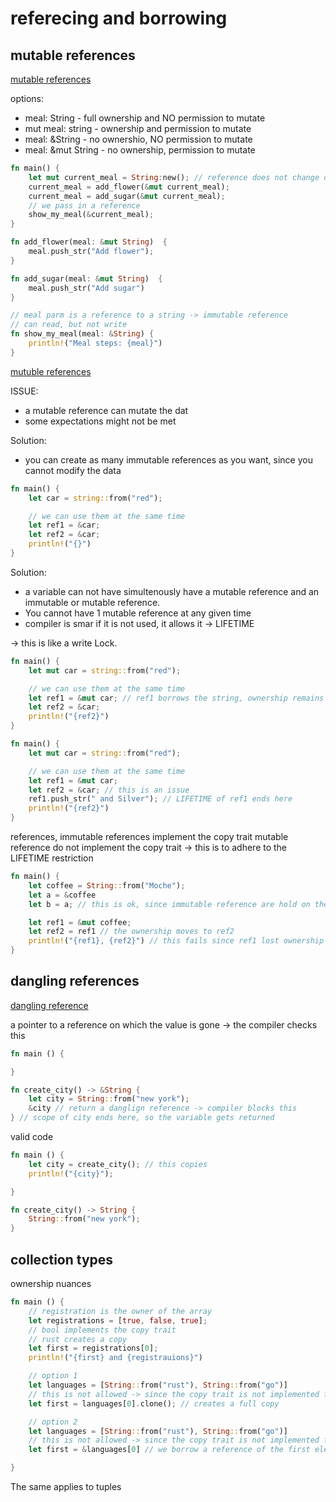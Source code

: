 # referecing and borrowing

## mutable references

[mutable references](https://doc.rust-lang.org/book/ch04-02-references-and-borrowing.html#mutable-references)

options:
- meal: String - full ownership and NO permission to mutate
- mut meal: string - ownership and permission to mutate
- meal: &String - no ownershio, NO permission to mutate
- meal: &mut String - no ownership, permission to mutate

```rust
fn main() {
    let mut current_meal = String:new(); // reference does not change ownership
    current_meal = add_flower(&mut current_meal);
    current_meal = add_sugar(&mut current_meal);
    // we pass in a reference
    show_my_meal(&current_meal);
}

fn add_flower(meal: &mut String)  {
    meal.push_str("Add flower");
}

fn add_sugar(meal: &mut String)  {
    meal.push_str("Add sugar")
}

// meal parm is a reference to a string -> immutable reference
// can read, but not write
fn show_my_meal(meal: &String) {
    println!("Meal steps: {meal}")
}
```

[mutuble references](https://doc.rust-lang.org/book/ch04-02-references-and-borrowing.html#the-rules-of-references)

ISSUE:
- a mutable reference can mutate the dat
- some expectations might not be met

Solution:
- you can create as many immutable references as you want, since you cannot modify the data

```rust
fn main() {
    let car = string::from("red");

    // we can use them at the same time
    let ref1 = &car;
    let ref2 = &car;
    println!("{}")
}
```

Solution:
- a variable can not have simultenously have a mutable reference and an immutable or mutable reference.
- You cannot have 1 mutable reference at any given time
- compiler is smar if it is not used, it allows it -> LIFETIME

-> this is like a write Lock.

```rust
fn main() {
    let mut car = string::from("red");

    // we can use them at the same time
    let ref1 = &mut car; // ref1 borrows the string, ownership remains with car; LIFETIME ends here
    let ref2 = &car;
    println!("{ref2}")
}
```

```rust
fn main() {
    let mut car = string::from("red");

    // we can use them at the same time
    let ref1 = &mut car; 
    let ref2 = &car; // this is an issue
    ref1.push_str(" and Silver"); // LIFETIME of ref1 ends here
    println!("{ref2}")
}
```

references, immutable references implement the copy trait
mutable reference do not implement the copy trait -> this is to adhere to the LIFETIME restriction

```rust
fn main() {
    let coffee = String::from("Moche");
    let a = &coffee
    let b = a; // this is ok, since immutable reference are hold on the stack and are cheap to copy

    let ref1 = &mut coffee;
    let ref2 = ref1 // the ownership moves to ref2
    println!("{ref1}, {ref2}") // this fails since ref1 lost ownership
}
```

## dangling references

[dangling reference](https://doc.rust-lang.org/book/ch04-02-references-and-borrowing.html#dangling-references)

a pointer to a reference on which the value is gone
-> the compiler checks this

```rust
fn main () {

}

fn create_city() -> &String {
    let city = String::from("new york");
    &city // return a danglign reference -> compiler blocks this
} // scope of city ends here, so the variable gets returned
```

valid code

```rust
fn main () {
    let city = create_city(); // this copies
    println!("{city}");

}

fn create_city() -> String {
    String::from("new york");
}
```

## collection types

ownership nuances 

```rust
fn main () {
    // registration is the owner of the array
    let registrations = [true, false, true];
    // bool implements the copy trait
    // rust creates a copy
    let first = registrations[0]; 
    println!("{first} and {registrauions}")

    // option 1
    let languages = [String::from("rust"), String::from("go")]
    // this is not allowed -> since the copy trait is not implemented for String type -> we need to use a reference or copy (copy here)
    let first = languages[0].clone(); // creates a full copy

    // option 2
    let languages = [String::from("rust"), String::from("go")]
    // this is not allowed -> since the copy trait is not implemented for String type -> we need to use a reference or copy (reference here)
    let first = &languages[0] // we borrow a reference of the first element, w/o moving ownership

}
```

The same applies to tuples